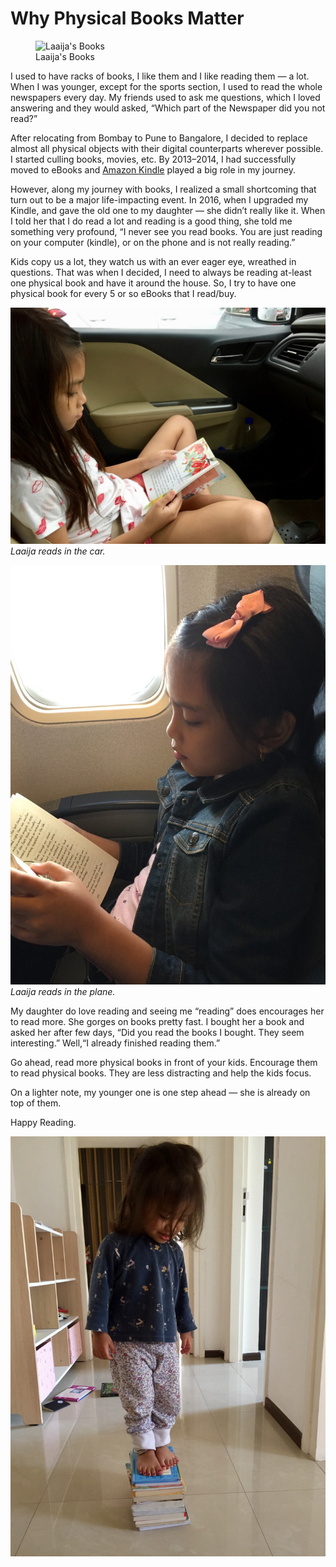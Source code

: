 # Why Physical Books Matter

<figure>
  <img src="https://cdn.oinam.com/img/books/books-laaija-2018.jpg" alt="Laaija's Books">
  <figcaption>
    Laaija's Books
  </figcaption>
</figure>

I used to have racks of books, I like them and I like reading them — a lot. When I was younger, except for the sports section, I used to read the whole newspapers every day. My friends used to ask me questions, which I loved answering and they would asked, “Which part of the Newspaper did you not read?”

After relocating from Bombay to Pune to Bangalore, I decided to replace almost all physical objects with their digital counterparts wherever possible. I started culling books, movies, etc. By 2013–2014, I had successfully moved to eBooks and [Amazon Kindle](https://amzn.to/2Q3ppIm) played a big role in my journey.

However, along my journey with books, I realized a small shortcoming that turn out to be a major life-impacting event. In 2016, when I upgraded my Kindle, and gave the old one to my daughter — she didn’t really like it. When I told her that I do read a lot and reading is a good thing, she told me something very profound, “I never see you read books. You are just reading on your computer (kindle), or on the phone and is not really reading.”

Kids copy us a lot, they watch us with an ever eager eye, wreathed in questions. That was when I decided, I need to always be reading at-least one physical book and have it around the house. So, I try to have one physical book for every 5 or so eBooks that I read/buy.

![Laaija reads in the car)](/static/img/2018/laaija-reading-book-1.jpg)
_Laaija reads in the car._

![Laaija reads in the plane)](/static/img/2018/laaija-reading-book-2.jpg)
_Laaija reads in the plane._

My daughter do love reading and seeing me “reading” does encourages her to read more. She gorges on books pretty fast. I bought her a book and asked her after few days, “Did you read the books I bought. They seem interesting.” Well,“I already finished reading them.”

Go ahead, read more physical books in front of your kids. Encourage them to read physical books. They are less distracting and help the kids focus.

On a lighter note, my younger one is one step ahead — she is already on top of them.

Happy Reading.

![Amara on top of Books.)](/static/img/2018/amara-standing-on-books.jpg)
